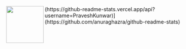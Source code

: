 <img align="left" width="100" height="100" src="http://www.fillmurray.com/100/100">
(https://github-readme-stats.vercel.app/api?username=PraveshKunwar)](https://github.com/anuraghazra/github-readme-stats)


